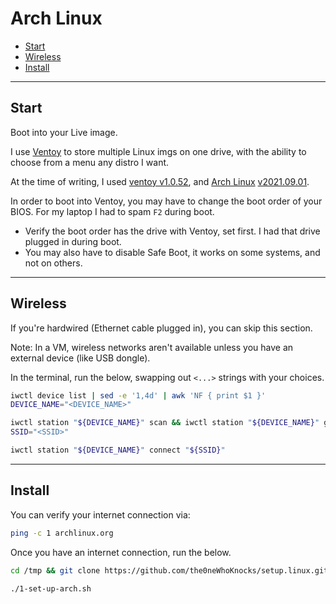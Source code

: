 # Arch Linux

- [Start](#start)
- [Wireless](#wireless)
- [Install](#install)

---

## Start

Boot into your Live image.

I use [Ventoy](https://github.com/ventoy/Ventoy/releases) to store multiple Linux imgs on one drive, with the ability to choose from a menu any distro I want.

At the time of writing, I used [ventoy v1.0.52](https://github.com/ventoy/Ventoy/releases/tag/v1.0.52), and [Arch Linux](https://archlinux.org/releng/releases/) [v2021.09.01](https://archlinux.org/releng/releases/2021.09.01/).

In order to boot into Ventoy, you may have to change the boot order of your BIOS. For my laptop I had to spam `F2` during boot.
- Verify the boot order has the drive with Ventoy, set first. I had that drive plugged in during boot.
- You may also have to disable Safe Boot, it works on some systems, and not on others.

---

## Wireless

If you're hardwired (Ethernet cable plugged in), you can skip this section.

Note: In a VM, wireless networks aren't available unless you have an external
device (like USB dongle).

In the terminal, run the below, swapping out `<...>` strings with your choices.
```sh
iwctl device list | sed -e '1,4d' | awk 'NF { print $1 }'
DEVICE_NAME="<DEVICE_NAME>"

iwctl station "${DEVICE_NAME}" scan && iwctl station "${DEVICE_NAME}" get-networks | sed -e '1,4d' | awk 'NF { print $1 }'
SSID="<SSID>"

iwctl station "${DEVICE_NAME}" connect "${SSID}"
```

---

## Install

You can verify your internet connection via:
```sh
ping -c 1 archlinux.org
```

Once you have an internet connection, run the below.
```sh
cd /tmp && git clone https://github.com/the0neWhoKnocks/setup.linux.git && cd setup.linux/distro/arch/bin

./1-set-up-arch.sh
```
